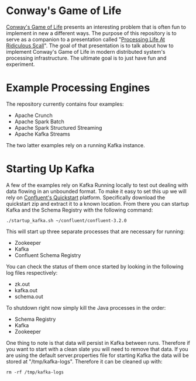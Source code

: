 # Conway's Game of Life

[Conway's Game of Life](https://en.wikipedia.org/wiki/Conway%27s_Game_of_Life) presents an interesting problem that is often fun to implement in new a different ways.  The purpose of this repository is to serve as a companion to a presentation called "[Processing Life At Ridiculous Scall](https://docs.google.com/presentation/d/1_ZSXaXjbbOJws4NtdKCK-UMLlOrCoBGb2JdwQXGb0yw/edit?usp=sharing)".  The goal of that presentation is to talk about how to implement Conway's Game of Life in modern distributed system's processing infrastructure.  The ultimate goal is to just have fun and experiment.

# Example Processing Engines

The repository currently contains four examples:
* Apache Crunch
* Apache Spark Batch
* Apache Spark Structured Streaming
* Apache Kafka Streams

The two latter examples rely on a running Kafka instance.

# Starting Up Kafka

A few of the examples rely on Kafka Running locally to test out dealing with data flowing in an unbounded format.
To make it easy to set this up we will rely on [Confluent's Quickstart](http://docs.confluent.io/3.2.0/quickstart.html) platform.  Specifically download the quickstart zip and extract it to a known location.  From there you can startup Kafka and the Schema Registry with the following command:

```
./startup_kafka.sh ~/confluent/confluent-3.2.0

```

This will start up three separate processes that are necessary for running:
* Zookeeper
* Kafka
* Confluent Schema Registry

You can check the status of them once started by looking in the following log files respectively:
* zk.out
* kafka.out
* schema.out

To shutdown right now simply kill the Java processes in the order:

* Schema Registry
* Kafka
* Zookeeper

One thing to note is that data will persist in Kafka between runs.  Therefore if you want to 
start with a clean slate you will need to remove that data.  If you are using the default server.properties
file for starting Kafka the data will be stored at "/tmp/kafka-logs".  Therefore it can be cleaned up with:


```
rm -rf /tmp/kafka-logs

```


